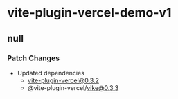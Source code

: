 # vite-plugin-vercel-demo-v1

## null

### Patch Changes

- Updated dependencies
  - vite-plugin-vercel@0.3.2
  - @vite-plugin-vercel/vike@0.3.3
